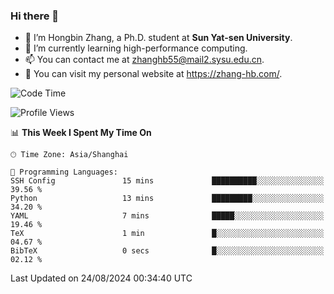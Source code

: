 ### Hi there 👋

- 🔭 I’m Hongbin Zhang, a Ph.D. student at **Sun Yat-sen University**.
- 🌱 I’m currently learning high-performance computing.
- 📫 You can contact me at zhanghb55@mail2.sysu.edu.cn.
- 👀 You can visit my personal website at https://zhang-hb.com/.

<!--START_SECTION:waka-->
![Code Time](http://img.shields.io/badge/Code%20Time-339%20hrs%2011%20mins-blue)

![Profile Views](http://img.shields.io/badge/Profile%20Views-0-blue)

📊 **This Week I Spent My Time On** 

```text
🕑︎ Time Zone: Asia/Shanghai

💬 Programming Languages: 
SSH Config               15 mins             ██████████░░░░░░░░░░░░░░░   39.56 % 
Python                   13 mins             █████████░░░░░░░░░░░░░░░░   34.20 % 
YAML                     7 mins              █████░░░░░░░░░░░░░░░░░░░░   19.46 % 
TeX                      1 min               █░░░░░░░░░░░░░░░░░░░░░░░░   04.67 % 
BibTeX                   0 secs              █░░░░░░░░░░░░░░░░░░░░░░░░   02.12 % 
```


 Last Updated on 24/08/2024 00:34:40 UTC
<!--END_SECTION:waka-->
